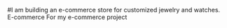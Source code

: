 #I am building an e-commerce store for customized jewelry and watches.
E-commerce
For my e-commerce project
